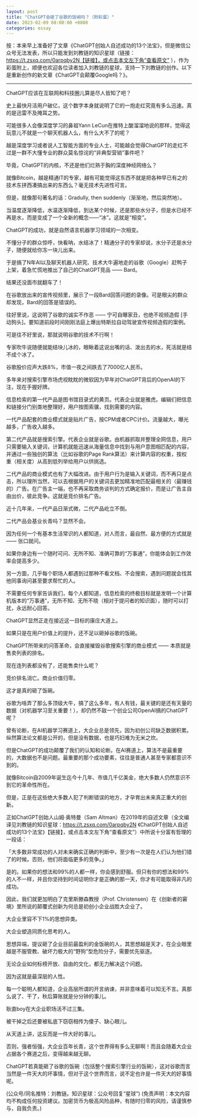 ```yaml
---
layout: post
title: "ChatGPT会砸了谷歌的饭碗吗？（附彩蛋）"
date: 2023-02-09 08:00:00 +0800
categories: essay
---
```


按：本来早上准备好了文章《ChatGPT创始人自述成功的13个法宝》，但是微信公众号无法发表，所以只能发到刘教链的知识星球（链接：https://t.zsxq.com/0arpqby2N【链接】，或点击本文左下角“查看原文” ），作为彩蛋附上，顺便也欢迎各位读者加入刘教链的星球，支持一下刘教链的创作。以下是重新创作的新文章《ChatGPT会颠覆Google吗？》。

* * *

ChatGPT应该在互联网和科技圈儿算是尽人皆知了吧？

史上最快月活用户破亿，这个数字本身就说明了它的一炮走红究竟有多么迅速。真的是迅雷不及掩耳之势。

可能很多人会像深度学习的鼻祖Yann LeCun在推特上酸溜溜地说的那样，觉得这玩意儿不就是一个聊天机器人么，有什么大不了的呢？

越是深度学习或者说人工智能方面的专业人士，可能越会觉得ChatGPT的走红不过是一群不大懂专业的群众莫名惊诧的“非典型营销”事件吧？

毕竟，ChatGPT的内核，不还是他们烂熟于胸的深度神经网络么？

就像Bitcoin，越是精通IT的专家，越有可能觉得这东西不就是把各种早已有之的技术东拼西凑搞出来的东西么？毫无技术先进性可言。

但是，就像那句著名的话：Gradully, then suddenly（渐渐地，然后突然地）。

当温度逐渐降低，水温逐渐降低，到达某个时候，还是那些水分子，但是水已经不再是水，而是变成了一个全新的概念——“冰”。这就是“相变”。

ChatGPT的成功，就是自然语言机器学习领域的一次相变。

不懂分子的群众惊呼，快看呐，水结冰了！精通分子的专家却说，水分子还是水分子，随便就给你冻一块儿出来。

于是搞了N年AI以及聊天机器人研究、技术大牛遍地走的谷歌（Google）赶鸭子上架，着急忙慌地推出了自己的ChatGPT竞品 —— Bard。

结果还没面市就翻车了！

在谷歌放出来的宣传视频里，展示了一段Bard回答问题的录像。可是眼尖的群众却发现，Bard的回答是错误的。

往好里说，这说明了谷歌的诚实不作恶 —— 宁可自曝家丑，也绝不视频造假 [手动狗头]。要知道前段时间刚刚法庭上爆出特斯拉自动驾驶宣传视频造假的案例。

可是往不好里说，那就说明谷歌的技术不行啊！

专家吹牛说随便就能结块儿冰的，眼瞅着这说出嘴的话、泼出去的水，死活就是结不成个冰了。

谷歌股价应声大跌8%，市值一夜之间跌去了7000亿人民币。

多年来对搜索引擎市场虎视眈眈的微软因为早年对ChatGPT背后的OpenAI的下注，现在手握好牌。

信息检索的第一代产品是图书馆目录式的黄页。代表企业就是雅虎。编辑们把信息和链接分门别类地整理好，用户按图索骥，找到需要的内容。

一代产品配套的商业模式就是贴片广告，按CPM或者CPC计价。流量越大，曝光越多，广告收入越多。

第二代产品就是搜索引擎。代表企业就是谷歌。由机器抓取并整理全网信息，用户只需要输入关键词，计算机就能迅速从海量信息中找到与用户意图相匹配的内容，并通过一些独创的算法（比如谷歌的Page Rank算法）来计算内容的权重，按权重（相关度）从高到低列举给用户以供挑选。

二代产品的商业模式也有了大幅改进。由于用户行为是输入关键词，而不再只是点击，所以理所当然，可以去根据用户的关键词去更加精准地匹配最相关的（最赚钱的）广告。在广告主一端，也不再采取商务谈判的方式确定报价，而是让广告主自由出价，彼此竞争。这就是竞价排名广告。

近十几年来，一代产品日渐式微，二代产品屹立不倒。

二代产品会基业长青吗？显然不会。

因为任何一个有基本生活常识的人都知道，对人而言，最自然、最方便的方式就是 —— 张口就问。

如果你身边有一个随时可问、无所不知、准确可靠的“万事通”，你能体会到工作效率会提高多少。

另一方面，几乎每个职场人都遇到过那种不看文档、不会搜索，遇到问题就会找其他同事询问甚至要求帮忙的人。

不需要任何专家告诉我们，每个人都知道，信息检索的终极目标就是发明一个计算机版本的“万事通”，无所不知、无所不晓（相对于提问者的知识面），随时可以打扰，永远耐心回答。

ChatGPT显然正走在接近这一目标的康庄大道上。

如果只是在用户价值上的提升，还不足以砸掉谷歌的饭碗。

ChatGPT所带来的问答革命，会直接摧毁谷歌搜索引擎的商业模式 —— 本质就是售卖列表的排名。

现在连列表都没有了，还能售卖什么呢？

竞价排名消亡。商业价值归零。

这才是真的砸了饭碗。

谷歌为啥弄了那么多顶级大牛，搞了这么多年，有人有钱，最关键的是还有天量的数据（对机器学习至关重要！），却仍然不敌一个创业公司OpenAI搞的ChatGPT呢？

曾有论断，在AI机器学习赛道上，大企业总是领先，因为初创公司缺乏数据积累。纵然算法论文都是公开的，但是没有数据，也是巧妇难为无米之炊。

但是ChatGPT的成功颠覆了我们的认知和论断。在AI赛道上，算法不是最重要的，大数据也不是问题。最重要的那个成功要素，往往是普通人甚至专家都意识不到的。

就像Bitcoin自2009年诞生迄今十几年、市值几千亿美金，绝大多数人仍然意识不到它的革命性所在。

但是，正是在这些绝大多数人犯了判断错误的地方，才孕育出未来真正重大的创新。

正如ChatGPT创始人山姆·奥特曼（Sam Altman）在2019年的自述文章（全文编译见刘教链的知识星球：https://t.zsxq.com/0arpqby2N 《ChatGPT创始人自述成功的13个法宝》【链接】，或点击本文左下角“查看原文”）中所说十分富有哲理的一段话：

「大多数非常成功的人对未来确实正确的判断中，至少有一次是在人们认为他们错了的时候。否则，他们将面临更多的竞争。」

是的。如果你的想法和99%的人都一样，你会感到舒服。但只有你的想法和99%的人不一样，并且你坚持到时间证明你才是正确的那一天，你才有可能取得非凡的成功。

因此，我们就更加明白了克里斯滕森教授（Prof. Christensen）在《创新者的窘境》里所说的颠覆式创新为何总是初创小企业战胜大企业了。

大企业里容不下1%的思想异类。

大企业塑造同质化思考的人。

思想异端，提议砸了企业目前最盈利的金饭碗的人，其思想越是天才，在企业眼里越是不服管教、破坏力极大的“野狗”型危险分子，需要优先驱逐。

无论企业如何标榜开放、自由的文化，都无力解决这个问题。

因为这就是最深层的人性。

每一个聪明人都知道，企业高层所谓的开言纳谏，并非意味着可以知无不言。真那么说了、干了，秋后算账就是分分钟的事儿。

耿直boy在大企业职场活不过三集。

被干掉之后还要被私底下窃窃相传为傻子、缺心眼儿。

从天道上讲，这反而是一件大好的事儿。

否则，强者恒强，大企业百年长青，这个世界得有多么无聊啊！而且会随着大企业占据各个赛道之后，变得越来越无聊。

ChatGPT若真能砸了谷歌的饭碗（包括整个搜索引擎行业的饭碗），这对谷歌而言当然是一件天大的坏事情，但对于这个世界而言，说不定也许是一件天大的好事情呢。

(公众号/同名推特：刘教链。知识星球：公众号回复“星球”)
(免责声明：本文内容均不构成任何投资建议。加密货币为极高风险品种，有随时归零的风险，请谨慎参与，自我负责。)
